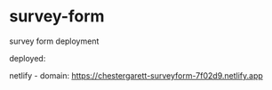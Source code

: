 # survey-form
survey form deployment

deployed:

netlify - domain: https://chestergarett-surveyform-7f02d9.netlify.app
